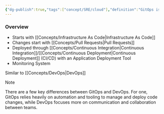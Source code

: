 ```yaml
---
{"dg-publish":true,"tags":["concept/SRE/cloud"],"definition":"GitOps is an operational framework that takes DevOps best practices used for application development such as version control, collaboration, compliance, and CI/CD, and applies them to infrastructure automation.","url":"https://about.gitlab.com/topics/gitops/","permalink":"/concepts/git-ops/","dgPassFrontmatter":true}
---
```


### Overview
- Starts with [[Concepts/Infrastructure As Code\|Infrastructure As Code]]
- Changes start with [[Concepts/Pull Requests\|Pull Requests]]
- Deployed through [[Concepts/Continuous Integration\|Continuous Integration]]/[[Concepts/Continuous Deployment\|Continuous Deployment]] (CI/CD) with an Application Deployment Tool
- Monitoring System

Similar to [[Concepts/DevOps\|DevOps]]

> [!note]
> There are a few key differences between GitOps and DevOps. For one, GitOps relies heavily on automation and tooling to manage and deploy code changes, while DevOps focuses more on communication and collaboration between teams.

